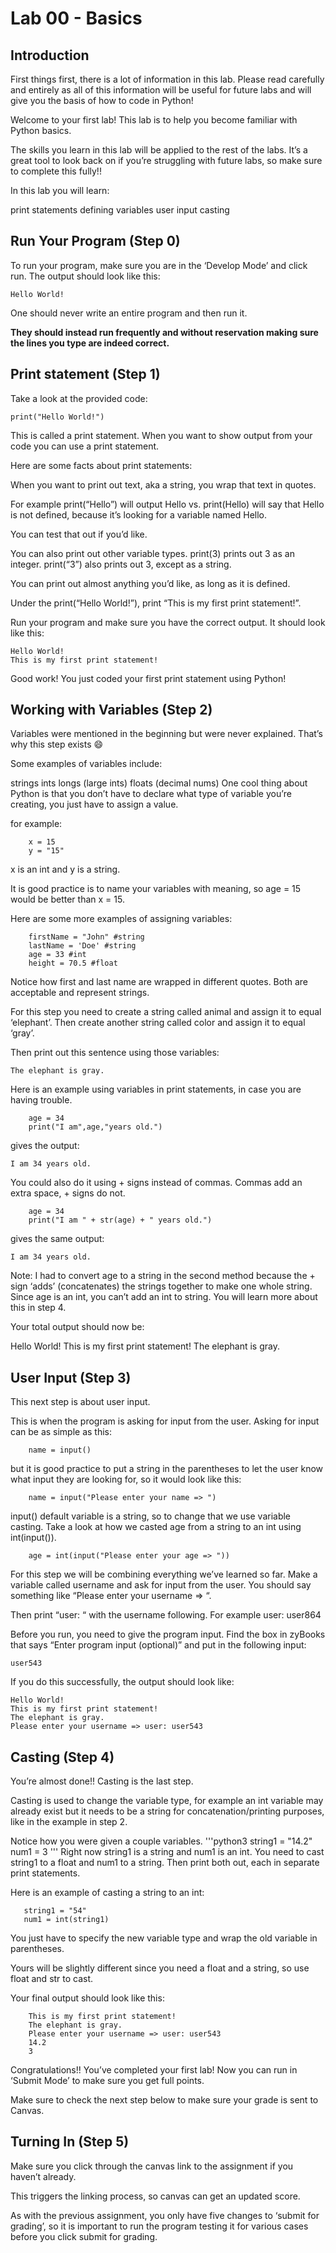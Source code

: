 # Lab 00 - Basics
## Introduction
First things first, there is a lot of information in this lab. Please read carefully and entirely as all of this information will be useful for future labs and will give you the basis of how to code in Python!

Welcome to your first lab! This lab is to help you become familiar with Python basics.

The skills you learn in this lab will be applied to the rest of the labs. It’s a great tool to look back on if you’re struggling with future labs, so make sure to complete this fully!!

In this lab you will learn:

print statements
defining variables
user input
casting
## Run Your Program (Step 0)
To run your program, make sure you are in the ‘Develop Mode’ and click run. The output should look like this:

```python3
Hello World!
```
One should never write an entire program and then run it. 

__They should instead run frequently and without reservation making sure the lines you type are indeed correct.__

## Print statement (Step 1)
Take a look at the provided code:

```python3
print("Hello World!")
```

This is called a print statement. When you want to show output from your code you can use a print statement.

Here are some facts about print statements:

When you want to print out text, aka a string, you wrap that text in quotes. 

For example print(“Hello”) will output Hello vs. print(Hello) will say that Hello is not defined, because it’s looking for a variable named Hello. 

You can test that out if you’d like.

You can also print out other variable types. print(3) prints out 3 as an integer. print(“3”) also prints out 3, except as a string.

You can print out almost anything you’d like, as long as it is defined.

Under the print(“Hello World!”), print “This is my first print statement!”. 

Run your program and make sure you have the correct output. It should look like this:
```
Hello World!
This is my first print statement!
```
Good work! You just coded your first print statement using Python!

## Working with Variables (Step 2)
Variables were mentioned in the beginning but were never explained. That’s why this step exists 😄

Some examples of variables include:

strings
ints
longs (large ints)
floats (decimal nums)
One cool thing about Python is that you don’t have to declare what type of variable you’re creating, you just have to assign a value.

for example:
```python3
    x = 15
    y = "15"
```
x is an int and y is a string.

It is good practice is to name your variables with meaning, so age = 15 would be better than x = 15.

Here are some more examples of assigning variables:
```python3
    firstName = "John" #string
    lastName = 'Doe' #string
    age = 33 #int
    height = 70.5 #float 
```
Notice how first and last name are wrapped in different quotes. Both are acceptable and represent strings.

For this step you need to create a string called animal and assign it to equal ‘elephant’. Then create another string called color and assign it to equal ‘gray’.

Then print out this sentence using those variables:

    The elephant is gray.
Here is an example using variables in print statements, in case you are having trouble.
```python3
    age = 34
    print("I am",age,"years old.")
 ```
gives the output:

    I am 34 years old.
You could also do it using + signs instead of commas. Commas add an extra space, + signs do not.
```python3
    age = 34
    print("I am " + str(age) + " years old.")
```
gives the same output:

    I am 34 years old.
Note: I had to convert age to a string in the second method because the + sign ‘adds’ (concatenates) the strings together to make one whole string. Since age is an int, you can’t add an int to string. You will learn more about this in step 4.

Your total output should now be:

Hello World!
This is my first print statement!
The elephant is gray.

## User Input (Step 3)
This next step is about user input.

This is when the program is asking for input from the user. Asking for input can be as simple as this:
```python3
    name = input()
```
but it is good practice to put a string in the parentheses to let the user know what input they are looking for, so it would look like this:
```python3
    name = input("Please enter your name => ")
```
input() default variable is a string, so to change that we use variable casting. Take a look at how we casted age from a string to an int using int(input()).
```python3
    age = int(input("Please enter your age => "))
```
For this step we will be combining everything we’ve learned so far. Make a variable called username and ask for input from the user. You should say something like “Please enter your username => “.

Then print “user: “ with the username following. For example user: user864

Before you run, you need to give the program input. Find the box in zyBooks that says “Enter program input (optional)” and put in the following input:
```
user543
```
If you do this successfully, the output should look like:
```
Hello World!
This is my first print statement!
The elephant is gray.
Please enter your username => user: user543
```
## Casting (Step 4)
You’re almost done!! Casting is the last step. 

Casting is used to change the variable type, for example an int variable may already exist but it needs to be a string for concatenation/printing purposes, like in the example in step 2.

Notice how you were given a couple variables.
'''python3
   string1 = "14.2"
   num1 = 3
'''
Right now string1 is a string and num1 is an int. You need to cast string1 to a float and num1 to a string. Then print both out, each in separate print statements.

Here is an example of casting a string to an int:
```python3
   string1 = "54"  
   num1 = int(string1)
   ```
You just have to specify the new variable type and wrap the old variable in parentheses.

Yours will be slightly different since you need a float and a string, so use float and str to cast.

Your final output should look like this:

``` Hello World!
    This is my first print statement!
    The elephant is gray.
    Please enter your username => user: user543
    14.2
    3
```
Congratulations!! You’ve completed your first lab! Now you can run in ‘Submit Mode’ to make sure you get full points.

Make sure to check the next step below to make sure your grade is sent to Canvas.

## Turning In (Step 5)
Make sure you click through the canvas link to the assignment if you haven’t already. 

This triggers the linking process, so canvas can get an updated score.

As with the previous assignment, you only have five changes to ‘submit for grading’, so it is important to run the program testing it for various cases before you click submit for grading.


